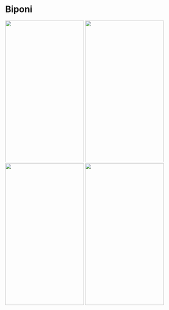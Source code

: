 # Biponi
<img src="https://user-images.githubusercontent.com/28877375/77596539-76c0ab00-6f26-11ea-9603-f7dec11e0dcd.jpg" width="250" height="450">
<img src="https://user-images.githubusercontent.com/28877375/77596540-77f1d800-6f26-11ea-9333-2c7e1bcf2138.jpg" width="250" height="450">
<img src="https://user-images.githubusercontent.com/28877375/77596544-79bb9b80-6f26-11ea-9894-81c07a014911.jpg" width="250" height="450">
<img src="https://user-images.githubusercontent.com/28877375/77596543-79230500-6f26-11ea-9e4e-ce02a80c31e9.jpg" width="250" height="450">
